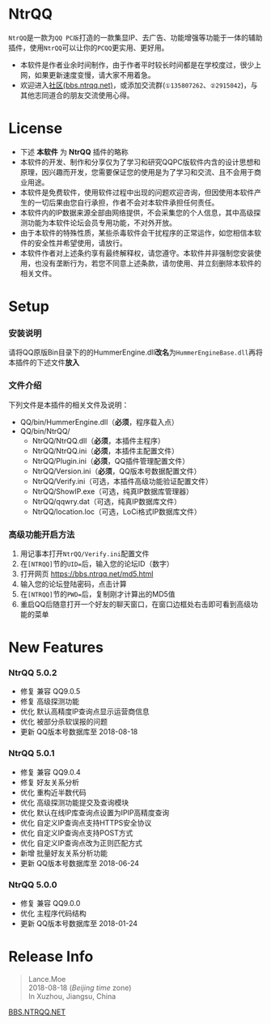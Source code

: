 
# NtrQQ

`NtrQQ`是一款为`QQ PC版`打造的一款集显IP、去广告、功能增强等功能于一体的辅助插件，使用`NtrQQ`可以让你的`PCQQ`更实用、更好用。
- 本软件是作者业余时间制作，由于作者平时较长时间都是在学校度过，很少上网，如果更新速度变慢，请大家不用着急。
- 欢迎进入[社区(bbs.ntrqq.net)](https://bbs.ntrqq.net/)，或添加交流群(`①135807262`、`②2915042`)，与其他志同道合的朋友交流使用心得。

# License

- 下述 **本软件** 为 **NtrQQ** 插件的略称
- 本软件的开发、制作和分享仅为了学习和研究QQPC版软件内含的设计思想和原理，因兴趣而开发，您需要保证您的使用是为了学习和交流、且不会用于商业用途。
- 本软件是免费软件，使用软件过程中出现的问题欢迎咨询，但因使用本软件产生的一切后果由您自行承担，作者不会对本软件承担任何责任。
- 本软件内的IP数据来源全部由网络提供，不会采集您的个人信息，其中高级探测功能为本软件论坛会员专用功能，不对外开放。
- 由于本软件的特殊性质，某些杀毒软件会干扰程序的正常运作，如您相信本软件的安全性并希望使用，请放行。
- 本软件作者对上述条约享有最终解释权，请您遵守。本软件并非强制您安装使用，也没有垄断行为，若您不同意上述条款，请勿使用、并立刻删除本软件的相关文件。

# Setup

### 安装说明
请将QQ原版Bin目录下的的HummerEngine.dll**改名**为`HummerEngineBase.dll`再将本插件的下述文件**放入**

### 文件介绍
下列文件是本插件的相关文件及说明：
- QQ/bin/HummerEngine.dll（**必须**，程序载入点）
- QQ/bin/NtrQQ/
    - NtrQQ/NtrQQ.dll（**必须**，本插件主程序）
    - NtrQQ/NtrQQ.ini（**必须**，本插件主配置文件）
    - NtrQQ/Plugin.ini（**必须**，QQ插件管理配置文件）
    - NtrQQ/Version.ini（**必须**，QQ版本号数据配置文件）
    - NtrQQ/Verify.ini（可选，本插件高级功能验证配置文件）
    - NtrQQ/ShowIP.exe（可选，纯真IP数据库管理器）
    - NtrQQ/qqwry.dat（可选，纯真IP数据库文件）
    - NtrQQ/location.loc（可选，LoCi格式IP数据库文件）

### 高级功能开启方法
1. 用记事本打开`NtrQQ/Verify.ini`配置文件
2. 在`[NTRQQ]`节的`UID=`后，输入您的论坛ID（数字）
3. 打开网页 https://bbs.ntrqq.net/md5.html
4. 输入您的论坛登陆密码，点击计算
5. 在`[NTRQQ]`节的`PWD=`后，复制刚才计算出的MD5值
6. 重启QQ后随意打开一个好友的聊天窗口，在窗口边框处右击即可看到高级功能的菜单

# New Features

### NtrQQ 5.0.2
- 修复 兼容 QQ9.0.5
- 修复 高级探测功能
- 优化 默认高精度IP查询点显示运营商信息
- 优化 被部分杀软误报的问题
- 更新 QQ版本号数据库至 2018-08-18

### NtrQQ 5.0.1
- 修复 兼容 QQ9.0.4
- 修复 好友关系分析
- 优化 重构近半数代码
- 优化 高级探测功能提交及查询模块
- 优化 默认在线IP库查询点设置为IPIP高精度查询
- 优化 自定义IP查询点支持HTTPS安全协议
- 优化 自定义IP查询点支持POST方式
- 优化 自定义IP查询点改为正则匹配方式
- 新增 批量好友关系分析功能
- 更新 QQ版本号数据库至 2018-06-24

### NtrQQ 5.0.0
- 修复 兼容 QQ9.0.0
- 优化 主程序代码结构
- 更新 QQ版本号数据库至 2018-01-24

# Release Info

>Lance.Moe  
>2018-08-18 (_Beijing time_ zone)  
>In Xuzhou, Jiangsu, China  
  
[BBS.NTRQQ.NET](https://bbs.ntrqq.net/)
